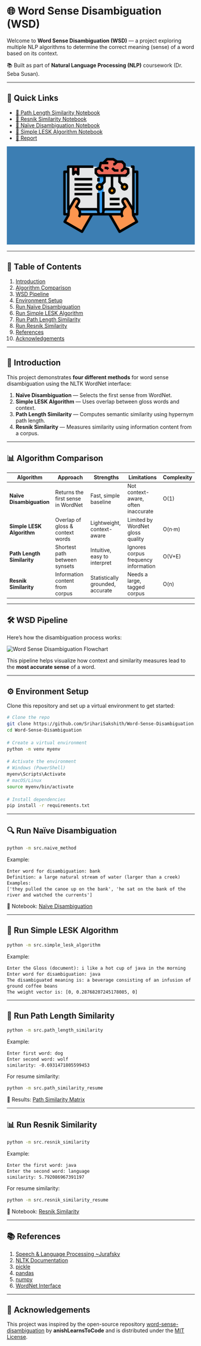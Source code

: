 # 🌐 Word Sense Disambiguation (WSD)

Welcome to **Word Sense Disambiguation (WSD)** — a project exploring multiple NLP algorithms to determine the correct meaning (sense) of a word based on its context.  

📚 Built as part of **Natural Language Processing (NLP)** coursework (Dr. Seba Susan).  

---

## 🔗 Quick Links
- [📘 Path Length Similarity Notebook](notebooks/path-similarity-metric.ipynb)
- [📘 Resnik Similarity Notebook](notebooks/resnik-similarity.ipynb)
- [📗 Naïve Disambiguation Notebook](notebooks/naive-disambiguation.ipynb)
- [📗 Simple LESK Algorithm Notebook](notebooks/simple-lesk-algorithm.ipynb)
- [📄 Report](assets/nlp-wsd.pdf)

![WSD](assets/booster.png)

---

## 📖 Table of Contents
1. [Introduction](#-introduction)
2. [Algorithm Comparison](#-algorithm-comparison)
3. [WSD Pipeline](#-wsd-pipeline)
4. [Environment Setup](#-environment-setup)
5. [Run Naïve Disambiguation](#-run-naïve-disambiguation)
6. [Run Simple LESK Algorithm](#-run-simple-lesk-algorithm)
7. [Run Path Length Similarity](#-run-path-length-similarity)
8. [Run Resnik Similarity](#-run-resnik-similarity)
9. [References](#-references)
10. [Acknowledgements](#-acknowledgements)

---

## 📜 Introduction

This project demonstrates **four different methods** for word sense disambiguation using the NLTK WordNet interface:

1. **Naïve Disambiguation** — Selects the first sense from WordNet.  
2. **Simple LESK Algorithm** — Uses overlap between gloss words and context.  
3. **Path Length Similarity** — Computes semantic similarity using hypernym path length.  
4. **Resnik Similarity** — Measures similarity using information content from a corpus.  

---

## 📊 Algorithm Comparison

| Algorithm                  | Approach                            | Strengths                               | Limitations                                | Complexity |
|----------------------------|------------------------------------|----------------------------------------|--------------------------------------------|------------|
| **Naïve Disambiguation**   | Returns the first sense in WordNet | Fast, simple baseline                  | Not context-aware, often inaccurate       | O(1)       |
| **Simple LESK Algorithm**  | Overlap of gloss & context words   | Lightweight, context-aware             | Limited by WordNet gloss quality          | O(n·m)     |
| **Path Length Similarity** | Shortest path between synsets      | Intuitive, easy to interpret           | Ignores corpus frequency information      | O(V+E)     |
| **Resnik Similarity**      | Information content from corpus    | Statistically grounded, accurate       | Needs a large, tagged corpus              | O(n)       |

---

## 🛠️ WSD Pipeline

Here’s how the disambiguation process works:

![Word Sense Disambiguation Flowchart](diagram.png)

This pipeline helps visualize how context and similarity measures lead to the **most accurate sense** of a word.

---

## ⚙️ Environment Setup

Clone this repository and set up a virtual environment to get started:

```bash
# Clone the repo
git clone https://github.com/SrihariSakshith/Word-Sense-Disambiguation.git
cd Word-Sense-Disambiguation

# Create a virtual environment
python -m venv myenv

# Activate the environment
# Windows (PowerShell)
myenv\Scripts\Activate
# macOS/Linux
source myenv/bin/activate

# Install dependencies
pip install -r requirements.txt
```

---

## 🔍 Run Naïve Disambiguation

```bash
python -m src.naive_method
```

Example:

```
Enter word for disambiguation: bank
Definition: a large natural stream of water (larger than a creek)
Examples:
['they pulled the canoe up on the bank', 'he sat on the bank of the river and watched the currents']
```

📓 Notebook: [Naïve Disambiguation](notebooks/naive-disambiguation.ipynb)

---

## 🧩 Run Simple LESK Algorithm

```bash
python -m src.simple_lesk_algorithm
```

Example:

```
Enter the Gloss (document): i like a hot cup of java in the morning
Enter word for disambiguation: java
The disambiguated meaning is: a beverage consisting of an infusion of ground coffee beans
The weight vector is: [0, 0.28768207245178085, 0]
```

---

## 🔗 Run Path Length Similarity

```bash
python -m src.path_length_similarity
```

Example:

```
Enter first word: dog
Enter second word: wolf
similarity: -0.6931471805599453
```

For resume similarity:

```bash
python -m src.path_similarity_resume
```

📄 Results: [Path Similarity Matrix](assets/path_similarity_matrix.txt)

---

## 📊 Run Resnik Similarity

```bash
python -m src.resnik_similarity
```

Example:

```
Enter the first word: java
Enter the second word: language
similarity: 5.792086967391197
```

For resume similarity:

```bash
python -m src.resnik_similarity_resume
```

📓 Notebook: [Resnik Similarity](notebooks/resnik-similarity.ipynb)

---

## 📚 References

1. [Speech & Language Processing \~Jurafsky](https://web.stanford.edu/~jurafsky/slp3/)
2. [NLTK Documentation](https://www.nltk.org/)
3. [pickle](https://docs.python.org/3/library/pickle.html)
4. [pandas](https://pandas.pydata.org/)
5. [numpy](https://numpy.org/)
6. [WordNet Interface](https://www.nltk.org/howto/wordnet.html)

---

## 🙌 Acknowledgements

This project was inspired by the open-source repository [word-sense-disambiguation](https://github.com/anishLearnsToCode/word-sense-disambiguation) by **anishLearnsToCode** and is distributed under the [MIT License](LICENSE).
